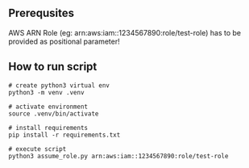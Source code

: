 
## Prerequsites

AWS ARN Role (eg: arn:aws:iam::1234567890:role/test-role) has to be provided as positional parameter!


## How to run script

```
# create python3 virtual env
python3 -m venv .venv

# activate environment
source .venv/bin/activate

# install requirements
pip install -r requirements.txt

# execute script
python3 assume_role.py arn:aws:iam::1234567890:role/test-role
```